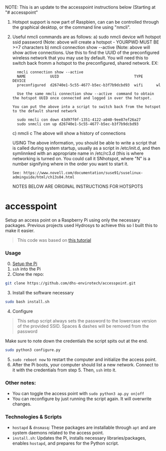 NOTE: This is an update to the accesspoint instructions below (Starting at "# accesspoint"
1) Hotspot support is now part of Raspbien, can can be controlled through the graphical desktop, or the command line using "nmcli".
2) Useful nmcli commands are as follows:
   a) sudo nmcli device wifi hotspot ssid <YOURSSID> password <YOURPWD>
      (Note: above will create a hotspot - YOURPWD MUST BE >=7 characters
   b)  nmcli connection show --active
       (Note: above will show active connections.  Use this to find the UUID of the preconfigured wireless network that you may use by default.  You will need this to
        switch back fromm a hotspot to the preconfigured, shared network.  EX:

         nmcli connection show --active 
         NAME           UUID                                  TYPE      DEVICE 
         preconfigured  d26740e1-5c55-4677-b5ec-b3f7b9dcbd93  wifi      wl

         Use the same nmcli connection show --active  command to obtain the hotspot UUID once connected and logged in over the hotspot.

       You can put the above into a script to switch back from the hotspot to the default shared network

         sudo nmcli con down 43d97f0f-1351-4122-a040-9ee87ef26a27
         sudo snmcli con up d26740e1-5c55-4677-b5ec-b3f7b9dcbd93

      c)  nmcli c
          The above will show a history of connections

      USING The above information, you should be able to write a script that is called during system startup, usually as a script in /etc/init.d, and then symlinnked with
      an appropriate name in /etc/rc3.d (this is where networking is turned on.  You could call it SNhotspot, where "N" is a number signifying where in the order you want
      to start it.

       See: https://www.novell.com/documentation/suse91/suselinux-adminguide/html/ch13s04.html

   NOTES BELOW ARE ORIGINAL INSTRUCTIONS FOR HOTSPOTS


# accesspoint

[this tutorial]: https://www.raspberrypi.com/documentation/computers/configuration.html#before-you-begin

Setup an access point on a Raspberry Pi using only the necessary packages. Previous projects used Hydrosys to achieve this so I built this to make it easier.

> This code was based on [this tutorial]

### Usage
0. [Setup the Pi](https://github.com/orgs/dhs-envirotech/discussions/6)
1. `ssh` into the Pi
2. Clone the repo:
```bash
git clone https://github.com/dhs-envirotech/accesspoint.git
```
3. Install the software necessary
```bash
sudo bash install.sh
```
4. Configure
> This setup script always sets the password to the lowercase version of the provided SSID. Spaces & dashes will be removed from the password

Make sure to note down the credentials the script spits out at the end.
```bash
sudo python3 configure.py
```
5. `sudo reboot now` to restart the computer and initialize the access point.
6. After the Pi boots, your computer should list a new network. Connect to it with the credentials from step 5. Then, `ssh` into it.

### Other notes:
- You can toggle the access point with `sudo python3 ap.py on|off`
- You can reconfigure by just running the script again. It will overwrite changes.

### Technologies & Scripts
- `hostapd` & `dnsmasq`: These packages are installable through `apt` and are system daemons related to the access point.
- `install.sh`: Updates the Pi, installs necessary libraries/packages, enables `hostapd`, and prepares for the Python script.
